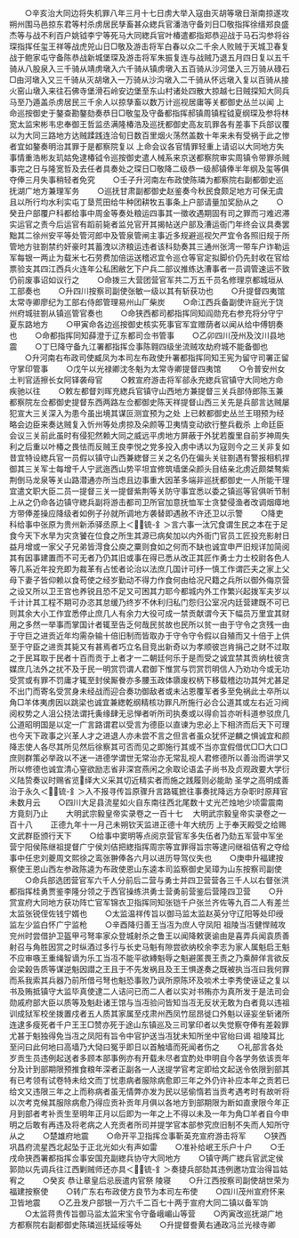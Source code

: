 <!-- { "loadSidebar": true } -->
　　○辛亥治大同边将失机罪八年三月十七日虏大举入寇由灭胡等墩日渐南掠遂攻朔州围马邑掠东君等村杀虏居民孳畜甚众緫兵官潘浩守备刘日□敬指挥徐缙郑良盛杰等与战不利百户姚钺李宁等死马大同緫兵官叶椿遣都指郑恭迎战于马石沟参将谷琛指挥任玺王祥等战虎兕山日□敬及游击将军白春以众二千余人败贼于天城卫春复战于鲍家屯守备陈恭战新城堡琛及游击将军朱振复连与战贼乃退五月四日复以五千骑从八股泉入三千骑从靖虏墩入六千骑从镇虏墩入五百骑从沙河堡入三万骑从碌石□由河墩入又三千骑从灭胡墩入一万骑从沙沟墩入二千骑从怀远墩入复以百骑从接火窑山墩入来往石佛寺堡滑石岭安边堡至东山村诸处四散大掠越七日贼探知大同兵马至乃遁盖杀虏居民三千余人以掠孳畜以数万计巡视居庸等关都御史丛兰以闻  上命巡按御史于鏊查勘鏊劾奏恭日□敬玺及守备都指挥郝镇周镇程钺夏纲琛及参将林宽太监宋彬韦忠奉御王哲监丞满隆椿浩及巡抚都御史高友玑罪各有差事下兵部议覆以为大同三路地方达贼蹂践连洽旬日数百里烟火荡然盖数十年来未有受祸于此之惨者宜如鏊奏明治其罪于是都察院复以  上命会议各官情罪轻重上请诏以大同地方失事情重浩彬友玑姑免逮椿钺令巡按御史遣人械系来京送都察院审实周镇令带罪杀贼事完之日与隆宽哲及去任者具奏处之琛日□敬降二级恭一级郝镇俸半年纲及玺等俱夺俸三月失事稍轻者免究
　　○壬子升河南左布政使陈璘为都察院右副都御史巡抚湖广地方兼理军务
　　○巡抚甘肃副都御史赵鉴奏今秋民食颇足地方可保无虞且以所行均水利实屯丁垦荒田给牛种团耕牧五事条上户部请量加奖励从之
　　○癸丑户部覆户科都给事中周金等奏处粮运四事其一徵收遇期固有司之罪而刁难迟滞实运官之责今后运官有蹈前毙者监兑官开其揭帖送户部及漕运衙门年终会议具奏罢黜其二徐州安平等处管河郎中及管泉管闸主事近多规避巡视欠严宜令各照旧规于所管地方驻劄禁约奸豪时其蓄洩以济粮运违者该科劾奏其三通州张湾一带车户诈勒运军每银一两止为载米七石劳费加倍运送稽迟宜令巡仓等官定拟脚价仍先封收在官给票验支其四江西兵火连年公私困敝乞下户兵二部议推练达漕事者一员调管速运不致仍前废事诏如议行之
　　○命拨三大营团营官军共二万五千员名修理京都城垣从工部奏也
　　○升四川按察司副使张敏一级以其有斩获功也
　　○升提督四夷馆太常寺卿廖纪为工部右侍郎管理易州山厂柴炭
　　○命江西兵备副使许庭光于饶州府城驻劄从镇巡管官奏也
　　○命狭西都司都指挥同知阎勋充右参充将分守宁夏东路地方
　　○甲寅命各边巡按御史核实死事官军宜赠荫者以闻从给中傅钥奏也
　　○命都指挥同知薛澄于辽东都司佥书管事
　　○乙卯四川茂州及汶川县地震
　　○丁巳降守备九江署都指挥佥事陈翱四级坐流贼攻劫府城不能备御也
　　○升河南右布政司使臧凤为本司左布政使升署都指挥同知王宪为留守司署正留守掌印管事
　　○戊午以光禄卿沈冬魁为太常寺卿提督四夷馆
　　○令普安州女土判官适擦长女阿铎袭母官
　　○敕宣府游击将军郤永充緫兵官镇守大同地方命疾驰以往
　　○敕左都督刘晖充緫兵官镇守山西地方兼提督三关兵部侍郎陈玉兼都察院左佥都御史提督东西两路左佥都御史陈天祥提督山西三关先是兵部言达贼屡犯宣大三关深入为患今虽出境其谋叵测宜预为之处  上已敕都御史丛兰王珝预为经略会边臣来奏达贼复入忻州等处虏掠及朵颜等卫夷情变动欲行整兵截杀  上命廷臣会议三关前此虽时有侵犯然赖大同之威远平虏地方屏蔽于外犹若腹里自前岁神周失利之后重以叶椿之畏怯而反贼王良李悦之党多投入虏中诱以为寇则今之三关非复如昔宜特设緫兵官一员假以镇守山西兼緫督三关之名仍在偏头关驻劄遇有警报相机捍御其三关军士每增千人宁武迤西山势平坦宜修筑墙堡朵颜头目结亲北虏近颇桀骜紫荆倒马龙泉等关山路潜通亦所当虑且边事重大因革多端非巡抚都御史一人所能干理宜遣文职大臣二员一提督三关一提督紫荆等关防守事宜悉以委之镇巡等官俱听节制  上从之仍命各边镇守緫兵副将游击都司卫所官加意抚恤军士贪婪侵渔者改调烟瘴地方带俸差操应降级者如例子孙就所调地方袭替即遇赦不许还卫以示警
　　○降吏科给事中张原为贵州新添驿丞原上＜锍-釒＞言六事一汰冗食谓生民之本在于足食今天下水旱为灾贪饕在位食之所生其源已病矣加以内外衙门官员工匠投充影射日益月增或一家父子兄弟皆淂食公庾之粟则食如之何而不缺也诚宜申严旧规详加简阅其有因事建置而不可无者乃仍其旧或事在得已悉从改正其匠作勇士力士校尉各色人等几系近年投充即为裁革有占恡者论治以法庶几国计可纾一慎工作谓匹夫之家上父母下妻子皆仰赖以食苟使之经岁勤动不得力作食何由给况尺籍之兵所以御外侮京营之设又所以卫王宫也养锐且恐不足又可困其力耶今都城内外工作繁兴起拨军夫岁以千计计其工程不期可办恣其怠缓乃终岁不休利归私门怨归公室况内廷营建既不可已则其余大小工作宜悉停止庶几人有余力大役可成一禁贡献谓今天下幅员万里宜其财用之多然一举事而掌国计者辄至告乏何哉民贫故也民所以贫一由于守令之贪残一由于守巨之进贡近年均需杂输十倍旧制而皆取办于守令守令假以自殖而又十倍于上供至于守臣之进贡其毙又有甚焉者巧立名目竞出新奇以为孝顺彼岂肯捐己之财不过取之于民耳取于民者十百而贡于上者才一二朝廷何乐于是而受之诚宜禁其贡纳杜彼贪媒庶几法外之扰不及于民一明赏罚谓人君御下惟赏与罚赏罚明信人乃劝功今或无功受赏或有罪不罚庸才辄至封侯厮餋亦多腰玉政体隳废权柄下移载稽边功其舛尤甚足不出门而寄名受赏身未经战而迎合奏功御敌者或未沾恩覆军者多至免祸此士卒所以角□羊体夷虏因以跳梁也诚宜兼緫乾纲精核功罪凡所施行必合公道其或左右近习阀阅权势之人沮公挠法谓托夤缘肆无忌惮者听所司执奏或以得俞旨亦听科道参驳庶几公道昭明国是以定一广言路谓君以受言为德臣以直谏为忠必上下相济而后天下可理也今天下政事之兴革人才之进退人亦未尝不言之但言者虽众犹怀逆麟之惧诚宜和颜降志使人各尽其所见然后徐察其可否而见之即施行其或不当亦宜假借优□□大口□庶则群策必举政以不迷一进德学谓世无常治亦无常乱视人君修德所以善治而讲学又所以修德也诚宜清心窒欲励志省非深宫燕闲之余取论语孟子尚书及贞观政要大学衍义陆贽奏议时赐省览绎大义采其切近精实者而施之践履则必能助  圣学之高明成善治于永久＜锍-釒＞入不报寻传旨原骤升言路辄摭往事奏扰降远方杂职时原拜官未数月云
　　○四川大足县流星如火自东南往西北尾数十丈光芒烛地少顷雷震南方竟刻乃止
　　大明武宗毅皇帝实录卷之一百十七
　大明武宗毅皇帝实录卷之一百十八
　　正德九年十一月己未朔钦天监进正德十年大统历  上于奉天殿受之给赐文武群臣颁行天下
　　○给事中窦明等点阅京营官军多失伍者乃劾五军营中军坐营宁阳侯陈继祖提督广宁侯刘佶把緫指挥周宗等宜罪得旨宗等逮问继祖佶宥之夺给事中任忠刘夔周文熙徐之鸾张翀俸各六月以进历导驾仪失也
　　○庚申升福建按察使王恩山西左参政陈逵为布政使恩山东逵本司监察御史吴璋为山东按察司副使
　　○命兵部选团营官军六千人分前后二营与勇士并四卫营营各三千人以右督张洪都指挥桂勇贾鉴李隆分领之于西官操练洪勇士营勇前营鉴后营隆四卫营
　　○升赏宣府大同地方获功阵亡官军锦衣卫指挥同知张铠千户张兰齐佐等九百二人有差兰太监张锐侄佐钱宁婿也
　　○太监温祥传旨以御马监太监赵英分守辽阳等处印绶监左少监白怀广宁监枪
　　○辛酉降归善王当冱为庶人守凤阳  祖陵当冱健悍贼攻兖州时尝借护卫盔甲弓弩率家众登城射杀之鲁王以闻降敕褒谕由是喜弄兵闻袁质善射召与角胜因赏之时纵酒过多行与长史马魁有隙尝欲纳校余李志为家人属魁启王魁不应审嗾王重绳智谪为乐工当冱不能平欲縳魁辱之魁避匿畏王责之乃乘醉佯言欲反会梁榖告质等谋逆魁因譛之王且于不先发祸且及王王惧遂奏之既被执当冱曰我何罪而系我索其兵器乃前所借弓弩也魁恐事败乃讽所原陈环及啖术士李秀使诬证之复以书及贿抵镇守大监毕真使逮二人诘问已而二人者以实对书贿亦为真所发于是法司会勋戚府部大臣以质等及魁赴诸王馆与当冱验问皆知当冱无反状无敢为白者竟以违祖训成狱军校坐拨置戍者五人质其家属至戍肃州西凤竹屈昂徙口外魁以诬妄坐斩诸所连逮多瘦死者千户王王□赞亦死于途山东镇巡及三司掌印者以失觉察夺俸有差榖罪尤甚于魁独得免当冱之凤阳有旨令中官护送当冱犹未知所坐中官绐曰谒  祖陵耳比至问曰此何地曰高墙乃大恸曰冤乎即日以首触墙而死闻者伤之
　　○礼部言各处岁贡生员违例起送者多顾本部事例亦有开载未尽者宜酌处申明自今各学务依该贡年分及计到部期限预推食粮年深者正副各一人送提学官考定即给文起送令依限到部其有已考领有试卷特未给文而丁忧患病者服除病愈即三年之外仍许补应本年之贡若已给文又违限三年之上而称病者虽无情弊亦发为民以惩偷惰若当贡考遇考时有故听将以次考克候其服除病愈乃得应贡补贡年月俱以各地方到部期限为断如直隶限今年正月到部者考补贡生至明年正月以后即为一年之上不得以未及一年为角□羊者自今申明之后敢有再违及将老病之人充贡者所司并提学官本部参究庶旧制不失而人知所守从之
　　○楚雄府地震
　　○命开平卫指挥佥事靳英充宣府游击将军
　　○狭西巩昌府流星西北起坠于正北光如火有声如雷
　　○准补给岷王乐户十户
　　○壬戌命狭西署都指挥佥事安国充副緫兵协守大同地方
　　○镇守两广緫兵官武定侯郭勋以先调兵往江西剿贼师还亦具＜锍-釒＞奏捷兵部劾其违例邀功宜治得旨姑宥之
　　○癸亥  恭让章皇后忌辰遣内官祭  陵寝
　　○升江西按察司副使胡世荣为福建按察使
　　○转广东右布政使方良节为本司左布使
　　○四川茂州宣府怀来卫皆地震
　　○乙丑发户部银一万六千二百七十两于宣府大同二镇以备军饷
　　○太监蒋贵传旨御马监太监宋宝令守备峨嵋山等营
　　○丙寅改巡抚湖广地方都察院右副都御史陈璘巡抚延绥等处
　　○升提督誊黄右通政冯兰光禄寺卿
